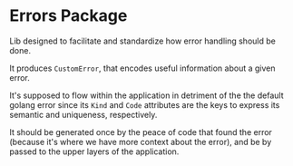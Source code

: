 # Errors Package

Lib designed to facilitate and standardize how error handling should be done.

It produces `CustomError`, that encodes useful information about a given error.

It's supposed to flow within the application in detriment of the the default golang error since its `Kind` and `Code` attributes are the keys 
to express its semantic and uniqueness, respectively.

It should be generated once by the peace of code that found the error (because it's where we have more context about the error),
and be by passed to the upper layers of the application.
